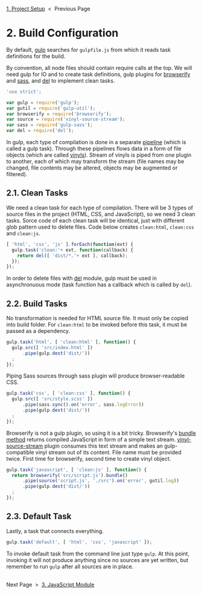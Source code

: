 [1. Project Setup][setup] &nbsp;&lt;&nbsp; Previous Page

[setup]: 1_setup.sh.md

# 2. Build Configuration

By default, [gulp][gulp] searches for `gulpfile.js` from which it reads task
definitions for the build.

[gulp]: https://github.com/gulpjs/gulp

By convention, all node files should contain require calls at the top.
We will need gulp for IO and to create task definitions,
gulp plugins for [browserify][browserify] and [sass][sass],
and [del][del] to implement clean tasks.

[browserify]: https://github.com/substack/node-browserify
[sass]: https://github.com/sass/sass
[del]: https://github.com/sindresorhus/del

```js
'use strict';

var gulp = require('gulp');
var gutil = require('gulp-util');
var browserify = require('browserify');
var source = require('vinyl-source-stream');
var sass = require('gulp-sass');
var del = require('del');
```

In gulp, each type of compilation is done in a separate [pipeline][pipeline]
(which is called a gulp task). Through these pipelines flows data
in a form of file objects (which are called [vinyls][vinyl]).
Stream of vinyls is piped from one plugin to another, each of which may
transform the stream (file names may be changed, file contents may be altered,
objects may be augmented or filtered).

[pipeline]: https://en.wikipedia.org/wiki/Pipeline_(software)
[vinyl]: https://github.com/gulpjs/vinyl

## 2.1. Clean Tasks

We need a clean task for each type of compilation. There will be 3 types of
source files in the project (HTML, CSS, and&nbsp;JavaScript), so we need 3 clean
tasks.
Sorce code of each clean task will be identical, just with different glob
pattern used to delete files.
Code below creates `clean:html`, `clean:css` and `clean:js`.

```js
[ 'html', 'css', 'js' ].forEach(function(ext) {
  gulp.task('clean:'+ ext, function(callback) {
    return del([ 'dist/*.'+ ext ], callback);
  });
});
```

In order to delete files with [del][del] module, gulp must be used
in asynchronuous mode (task function has a callback which
is&nbsp;called by `del`).

## 2.2. Build Tasks

No transformation is needed for HTML source file.
It must only be copied into build folder.
For `clean:html` to be invoked before this task, it must be passed
as a dependency.

```js
gulp.task('html', [ 'clean:html' ], function() {
  gulp.src([ 'src/index.html' ])
      .pipe(gulp.dest('dist/'))
  ;
});
```

Piping Sass sources through sass plugin will produce browser-readable CSS.

```js
gulp.task('css', [ 'clean:css' ], function() {
  gulp.src([ 'src/style.scss' ])
      .pipe(sass.sync().on('error', sass.logError))
      .pipe(gulp.dest('dist/'))
  ;
});
```

Browserify is not a gulp plugin, so using it is a bit tricky. Browserify's
[bundle method][browserify-bundle] returns compiled JavaScript in form
of&nbsp;a&nbsp;simple text stream. [vinyl-source-stream][vinyl-source-stream]
plugin consumes this text stream and makes an gulp-compatible vinyl stream
out&nbsp;of&nbsp;its content. File name must be provided twice. First time
for browserify, second time to create vinyl object.

[browserify-bundle]: https://github.com/substack/node-browserify#bbundlecb
[vinyl-source-stream]: https://github.com/hughsk/vinyl-source-stream

```js
gulp.task('javascript', [ 'clean:js' ], function() {
  return browserify('src/script.js').bundle()
      .pipe(source('script.js', './src').on('error', gutil.log))
      .pipe(gulp.dest('dist/'))
  ;
});
```

## 2.3. Default Task

Lastly, a task that connects everything.

```js
gulp.task('default', [ 'html', 'css', 'javascript' ]);
```

To invoke default task from the command line just type `gulp`. At this point,
invoking it will not produce anything since no&nbsp;sources are yet written,
but remember to run `gulp` after all sources are in place.

&nbsp;<br>
Next Page &nbsp;&gt;&nbsp; [3. JavaScript Module][js-module]

[js-module]: 3_script.js.md


